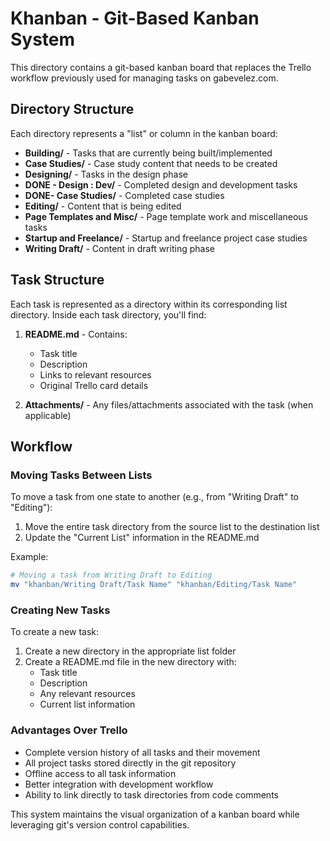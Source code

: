 # Khanban - Git-Based Kanban System

This directory contains a git-based kanban board that replaces the Trello workflow previously used for managing tasks on gabevelez.com.

## Directory Structure

Each directory represents a "list" or column in the kanban board:

- **Building/** - Tasks that are currently being built/implemented
- **Case Studies/** - Case study content that needs to be created
- **Designing/** - Tasks in the design phase
- **DONE - Design : Dev/** - Completed design and development tasks
- **DONE- Case Studies/** - Completed case studies
- **Editing/** - Content that is being edited
- **Page Templates and Misc/** - Page template work and miscellaneous tasks
- **Startup and Freelance/** - Startup and freelance project case studies
- **Writing Draft/** - Content in draft writing phase

## Task Structure

Each task is represented as a directory within its corresponding list directory. Inside each task directory, you'll find:

1. **README.md** - Contains:
   - Task title
   - Description
   - Links to relevant resources
   - Original Trello card details

2. **Attachments/** - Any files/attachments associated with the task (when applicable)

## Workflow

### Moving Tasks Between Lists

To move a task from one state to another (e.g., from "Writing Draft" to "Editing"):

1. Move the entire task directory from the source list to the destination list
2. Update the "Current List" information in the README.md

Example:
```bash
# Moving a task from Writing Draft to Editing
mv "khanban/Writing Draft/Task Name" "khanban/Editing/Task Name"
```

### Creating New Tasks

To create a new task:

1. Create a new directory in the appropriate list folder
2. Create a README.md file in the new directory with:
   - Task title
   - Description
   - Any relevant resources
   - Current list information

### Advantages Over Trello

- Complete version history of all tasks and their movement
- All project tasks stored directly in the git repository
- Offline access to all task information
- Better integration with development workflow
- Ability to link directly to task directories from code comments

This system maintains the visual organization of a kanban board while leveraging git's version control capabilities.
